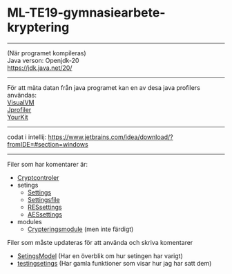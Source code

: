 # ML-TE19-gymnasiearbete-kryptering

---
(När programet kompileras)  
Java verson: 
Openjdk-20  
https://jdk.java.net/20/

---

För att mäta datan från java programet kan en av desa java profilers användas:  
[VisualVM](https://visualvm.github.io/)  
[Jprofiler](https://www.ej-technologies.com/products/jprofiler/overview.html)  
[YourKit](https://www.yourkit.com/)  

---

codat i intellij:
https://www.jetbrains.com/idea/download/?fromIDE=#section=windows


---

Filer som har komentarer är:  
- [Cryptcontroler](src/cryptcontroler.java) 
- setings 
  - [Settings](src/setings/Settings.java)
  - [Settingsfile](src/setings/Settingsfile.java)
  - [RESsettings](src/setings/RESsettings.java)
  - [AESsettings](src/setings/AESsettings.java)
- modules
  - [Crypteringsmodule](src/modules/Crypteringsmodule.java) (men inte färdigt)
  
Filer som måste updateras för att använda och skriva komentarer
- [SetingsModel](src/modules/SetingsModel.java) (Har en överblik om hur setingen har varigt)
- [testingsetings](src/tests/testingsetings.java) (Har gamla funktioner som visar hur jag har satt dem)
  
